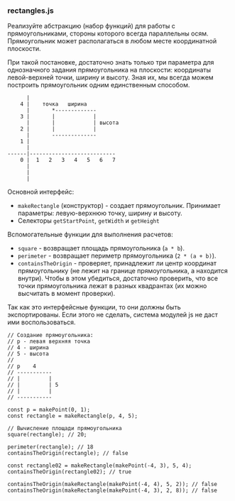 ### rectangles.js

Реализуйте абстракцию (набор функций) для работы с прямоугольниками, стороны которого всегда параллельны осям. Прямоугольник может располагаться в любом месте координатной плоскости.

При такой постановке, достаточно знать только три параметра для однозначного задания прямоугольника на плоскости: координаты левой-верхней точки, ширину и высоту. Зная их, мы всегда можем построить прямоугольник одним единственным способом.

```
      |
    4 |    точка   ширина
      |       *-------------
    3 |       |            |
      |       |            | высота
    2 |       |            |
      |       --------------
    1 |
      |
------|---------------------------
    0 |  1   2   3   4   5   6   7
      |
      |
      |

```

Основной интерфейс:

-   `makeRectangle` (конструктор) - создает прямоугольник. Принимает параметры: левую-верхнюю точку, ширину и высоту.
-   Селекторы `getStartPoint`, `getWidth` и `getHeight`

Вспомогательные функции для выполнения расчетов:

-   `square` - возвращает площадь прямоугольника (`a * b`).
-   `perimeter` - возвращает периметр прямоугольника (`2 * (a + b)`).
-   `containsTheOrigin` - проверяет, принадлежит ли центр координат прямоугольнику (не лежит на границе прямоугольника, а находится внутри). Чтобы в этом убедиться, достаточно проверить, что все точки прямоугольника лежат в разных квадрантах (их можно высчитать в момент проверки).

Так как это интерфейсные функции, то они должны быть экспортированы. Если этого не сделать, система модулей js не даст ими воспользоваться.

```
// Создание прямоугольника:
// p - левая верхняя точка
// 4 - ширина
// 5 - высота
//
// p    4
// -----------
// |         |
// |         | 5
// |         |
// -----------

const p = makePoint(0, 1);
const rectangle = makeRectangle(p, 4, 5);

// Вычисление площади прямоугольника
square(rectangle); // 20;

perimeter(rectangle); // 18
containsTheOrigin(rectangle); // false

const rectangle02 = makeRectangle(makePoint(-4, 3), 5, 4);
containsTheOrigin(rectangle02); // true

containsTheOrigin(makeRectangle(makePoint(-4, 4), 5, 2)); // false
containsTheOrigin(makeRectangle(makePoint(-4, 3), 2, 8)); // false
```